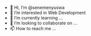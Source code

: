 - 👋 Hi, I’m @senemenyuswa
- 👀 I’m interested in Web Development
- 🌱 I’m currently learning ...
- 💞️ I’m looking to collaborate on ...
- 📫 How to reach me ...

<!---
senemenyuswa/senemenyuswa is a ✨ special ✨ repository because its `README.md` (this file) appears on your GitHub profile.
You can click the Preview link to take a look at your changes.
--->
